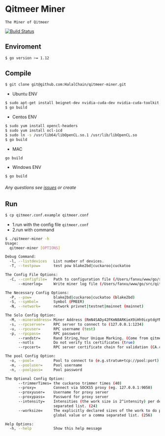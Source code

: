 # Qitmeer Miner

    The Miner of Qitmeer
[![Build Status](https://travis-ci.com/HalalChain/qitmeer-miner.svg?token=n9AoZUDqAJmhesf4MYUd&branch=master)](https://travis-ci.com/HalalChain/qitmeer-miner)
## Enviroment

```bash
$ go version >= 1.12
```
    
## Compile

```bash
$ git clone git@github.com:HalalChain/qitmeer-miner.git
```

* Ubuntu ENV
```bash
$ sudo apt-get install beignet-dev nvidia-cuda-dev nvidia-cuda-toolkit
$ go build 
```
        
* Centos ENV
```bash
$ sudo yum install opencl-headers
$ sudo yum install ocl-icd
$ sudo ln -s /usr/lib64/libOpenCL.so.1 /usr/lib/libOpenCL.so
$ go build
```
        

* MAC

```bash
go build
```

* Windows ENV
```bash
$ go build 
```

###### Any questions see [issues](https://github.com/HalalChain/qitmeer-miner/issues?q=is%3Aissue+is%3Aclosed) or create
        
    
## Run
```bash
$ cp qitmeer.conf.example qitmeer.conf
```
- 1.run with the config file `qitmeer.conf`
- 2.run with command
```bash
$ ./qitmeer-miner -h
Usage:
  qitmeer-miner [OPTIONS]

Debug Command:
  -l, --listdevices   List number of devices.
  -T, --testpow=      test pow blake2bd|cuckaroo|cuckatoo

The Config File Options:
  -C, --configfile=   Path to configuration file (/Users/fanxu/www/go/src/qitmeer-miner/qitmeer.conf)
      --minerlog=     Write miner log file (/Users/fanxu/www/go/src/qitmeer-miner/miner.log)

The Necessary Config Options:
  -P, --pow=          blake2bd|cuckaroo|cuckatoo (blake2bd)
  -S, --symbol=       Symbol (PMEER)
  -N, --network=      network privnet|testnet|mainnet (mainnet)

The Solo Config Option:
  -M, --mineraddress= Miner Address (RmN4SADy42FKmN8ARKieX9iHh9icptdgYNn)
  -s, --rpcserver=    RPC server to connect to (127.0.0.1:1234)
  -u, --rpcuser=      RPC username (test)
  -p, --rpcpass=      RPC password
      --randstr=      Rand String,Your Unique Marking. (Come from qitmeer!)
      --notls         Do not verify tls certificates (true)
      --rpccert=      RPC server certificate chain for validation (CA.cert)

The pool Config Option:
  -o, --pool=         Pool to connect to (e.g.stratum+tcp://pool:port)
  -m, --pooluser=     Pool username
  -n, --poolpass=     Pool password

The Optional Config Option:
      --trimmerTimes= the cuckaroo trimmer times (40)
      --proxy=        Connect via SOCKS5 proxy (eg. 127.0.0.1:9050)
      --proxyuser=    Username for proxy server
      --proxypass=    Password for proxy server
      --intensity=    Intensities (the work size is 2^intensity) per device. Single global value or a comma
                      separated list. (24)
      --worksize=     The explicitly declared sizes of the work to do per device (overrides intensity). Single
                      global value or a comma separated list. (256)

Help Options:
  -h, --help          Show this help message
```

